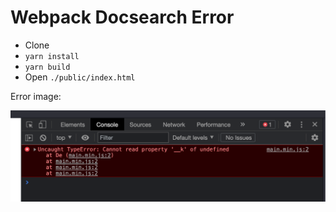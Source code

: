 # Webpack Docsearch Error

- Clone
- `yarn install`
- `yarn build`
- Open `./public/index.html`

Error image:

![error-image](./error.png)

